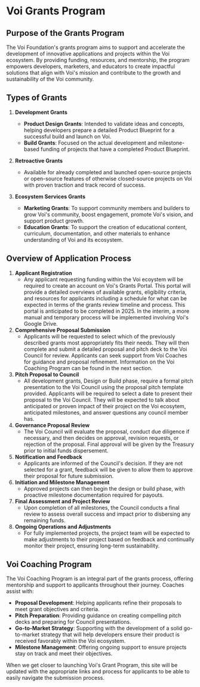 # **Voi Grants Program**

## **Purpose of the Grants Program**

The Voi Foundation's grants program aims to support and accelerate the development of innovative applications and projects within the Voi ecosystem. By providing funding, resources, and mentorship, the program empowers developers, marketers, and educators to create impactful solutions that align with Voi's mission and contribute to the growth and sustainability of the Voi community.


## **Types of Grants**

1. **Development Grants**
   
    * **Product Design Grants**: Intended to validate ideas and concepts, helping developers prepare a detailed Product Blueprint for a successful build and launch on Voi.
    * **Build Grants**: Focused on the actual development and milestone-based funding of projects that have a completed Product Blueprint.
      
2. **Retroactive Grants**
   
    * Available for already completed and launched open-source projects or open-source features of otherwise closed-source projects on Voi with proven traction and track record of success.
      
3. **Ecosystem Services Grants**
   
    * **Marketing Grants**: To support community members and builders to grow Voi's community, boost engagement, promote Voi's vision, and support product growth.
    * **Education Grants**: To support the creation of educational content, curriculum, documentation, and other materials to enhance understanding of Voi and its ecosystem.


## **Overview of Application Process**

1. **Applicant Registration**
    * Any applicant requesting funding within the Voi ecoystem will be required to create an account on Voi's Grants Portal. This portal will provide a detailed overviews of available grants, eligibility criteria, and resources for applicants including a schedule for what can be expected in terms of the grants review timeline and process. This portal is anticipated to be completed in 2025. In the interim, a more manual and temporary process will be implemented involving Voi's Google Drive.
2. **Comprehensive Proposal Submission**
    * Applicants will be requested to select which of the previously described grants most appropriately fits their needs. They will then complete and submit a detailed proposal and pitch deck to the Voi Council for review. Applicants can seek support from Voi Coaches for guidance and proposal refinement. Information on the Voi Coaching Program can be found in the next section.
3. **Pitch Proposal to Council**
    * All development grants, Design or Build phase, require a formal pitch presentation to the Voi Council using the proposal pitch template provided. Applicants will be required to select a date to present their proposal to the Voi Council. They will be expected to talk about anticipated or proven impact of their project on the Voi ecosytem, anticipated milestones, and answer questions any council member has. 
4. **Governance Proposal Review**
    * The Voi Council will evaluate the proposal, conduct due diligence if necessary, and then decides on approval, revision requests, or rejection of the proposal. Final approval will be given by the Treasury prior to initial funds dispersement. 
5. **Notification and Feedback**
    * Applicants are informed of the Council's decision. If they are not selected for a grant, feedback will be given to allow them to approve their proposal for future submission. 
6. **Initiation and Milestone Management**
    * Approved projects can then begin the design or build phase, with proactive milestone documentation required for payouts.
7. **Final Assessment and Project Review**
    * Upon completion of all milestones, the Council conducts a final review to assess overall success and impact prior to disbersing any remaining funds. 
8. **Ongoing Operations and Adjustments**
    * For fully implemented projects, the project team will be expected to make adjustments to their project based on feedback and continually monitor their project, ensuring long-term sustainability.


## **Voi Coaching Program**

The Voi Coaching Program is an integral part of the grants process, offering mentorship and support to applicants throughout their journey. Coaches assist with:

* **Proposal Development**: Helping applicants refine their proposals to meet grant objectives and criteria.
* **Pitch Preparation**: Providing guidance on creating compelling pitch decks and preparing for Council presentations.
* **Go-to-Market Strategy**: Supporting with the development of a solid go-to-market strategy that will help developers ensure their product is received favorably within the Voi ecosystem. 
* **Milestone Management**: Offering ongoing support to ensure projects stay on track and meet their objectives.

When we get closer to launching Voi's Grant Program, this site will be updated with the appropriate links and process for applicants to be able to easily navigate the submission process. 
